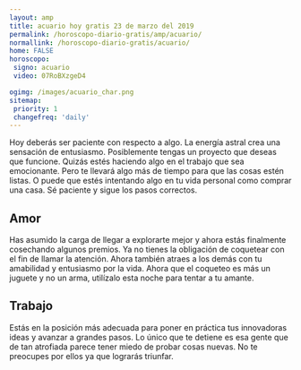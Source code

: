 ```yaml
---
layout: amp
title: acuario hoy gratis 23 de marzo del 2019 
permalink: /horoscopo-diario-gratis/amp/acuario/
normallink: /horoscopo-diario-gratis/acuario/
home: FALSE
horoscopo:
 signo: acuario
 video: 07RoBXzgeD4

ogimg: /images/acuario_char.png
sitemap:
 priority: 1
 changefreq: 'daily'
---
```



Hoy deberás ser paciente con respecto a algo. La energía astral crea una sensación de entusiasmo. Posiblemente tengas un proyecto que deseas que funcione. Quizás estés haciendo algo en el trabajo que sea emocionante. Pero te llevará algo más de tiempo para que las cosas estén listas. O puede que estés intentando algo en tu vida personal como comprar una casa. Sé paciente y sigue los pasos correctos.

## Amor

Has asumido la carga de llegar a explorarte mejor y ahora estás finalmente cosechando algunos premios. Ya no tienes la obligación de coquetear con el fin de llamar la atención. Ahora también atraes a los demás con tu amabilidad y entusiasmo por la vida. Ahora que el coqueteo es más un juguete y no un arma, utilízalo esta noche para tentar a tu amante.

## Trabajo

Estás en la posición más adecuada para poner en práctica tus innovadoras ideas y avanzar a grandes pasos. Lo único que te detiene es esa gente que de tan atrofiada parece tener miedo de probar cosas nuevas. No te preocupes por ellos ya que lograrás triunfar.